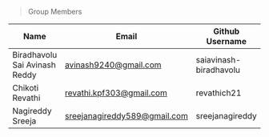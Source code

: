 >Group Members
>
| Name     | Email   | Github Username |
|----------|---------|-----------------|
| Biradhavolu Sai Avinash Reddy   | avinash9240@gmail.com | saiavinash-biradhavolu  |
| Chikoti Revathi  | revathi.kpf303@gmail.com  | revathich21  |
| Nagireddy Sreeja  | sreejanagireddy589@gmail.com | sreejanagireddy |

